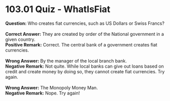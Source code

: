 # 103.01 Quiz - WhatIsFiat

**Question:** Who creates fiat currencies, such as US Dollars or Swiss Francs?\
\
**Correct Answer:** They are created by order of the National government in a given country.\
**Positive Remark:** Correct. The central bank of a government creates fiat currencies.\
\
**Wrong Answer:** By the manager of the local branch bank.\
**Negative Remark:** Not quite. While local banks can give out loans based on credit and create money by doing so, they cannot create fiat currencies. Try again.\
\
**Wrong Answer:** The Monopoly Money Man.\
**Negative Remark:** Nope. Try again!
